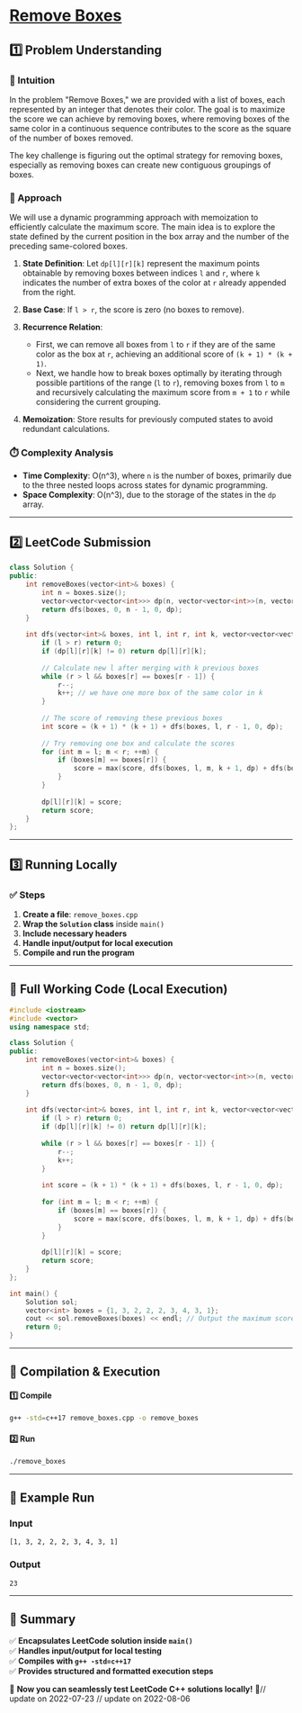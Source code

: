 # **[Remove Boxes](https://leetcode.com/problems/remove-boxes/description/)**  

## **1️⃣ Problem Understanding**  
### **📌 Intuition**  
In the problem "Remove Boxes," we are provided with a list of boxes, each represented by an integer that denotes their color. The goal is to maximize the score we can achieve by removing boxes, where removing boxes of the same color in a continuous sequence contributes to the score as the square of the number of boxes removed. 

The key challenge is figuring out the optimal strategy for removing boxes, especially as removing boxes can create new contiguous groupings of boxes.

### **🚀 Approach**  
We will use a dynamic programming approach with memoization to efficiently calculate the maximum score. The main idea is to explore the state defined by the current position in the box array and the number of the preceding same-colored boxes.

1. **State Definition**: Let `dp[l][r][k]` represent the maximum points obtainable by removing boxes between indices `l` and `r`, where `k` indicates the number of extra boxes of the color at `r` already appended from the right.

2. **Base Case**: If `l > r`, the score is zero (no boxes to remove).

3. **Recurrence Relation**:
   - First, we can remove all boxes from `l` to `r` if they are of the same color as the box at `r`, achieving an additional score of `(k + 1) * (k + 1)`.
   - Next, we handle how to break boxes optimally by iterating through possible partitions of the range (`l` to `r`), removing boxes from `l` to `m` and recursively calculating the maximum score from `m + 1` to `r` while considering the current grouping.

4. **Memoization**: Store results for previously computed states to avoid redundant calculations.

### **⏱️ Complexity Analysis**  
- **Time Complexity**: O(n^3), where `n` is the number of boxes, primarily due to the three nested loops across states for dynamic programming.
- **Space Complexity**: O(n^3), due to the storage of the states in the `dp` array.

---  

## **2️⃣ LeetCode Submission**  
```cpp
class Solution {
public:
    int removeBoxes(vector<int>& boxes) {
        int n = boxes.size();
        vector<vector<vector<int>>> dp(n, vector<vector<int>>(n, vector<int>(n, 0)));
        return dfs(boxes, 0, n - 1, 0, dp);
    }
    
    int dfs(vector<int>& boxes, int l, int r, int k, vector<vector<vector<int>>>& dp) {
        if (l > r) return 0;
        if (dp[l][r][k] != 0) return dp[l][r][k];
        
        // Calculate new l after merging with k previous boxes
        while (r > l && boxes[r] == boxes[r - 1]) {
            r--; 
            k++; // we have one more box of the same color in k
        }
        
        // The score of removing these previous boxes
        int score = (k + 1) * (k + 1) + dfs(boxes, l, r - 1, 0, dp);
        
        // Try removing one box and calculate the scores
        for (int m = l; m < r; ++m) {
            if (boxes[m] == boxes[r]) {
                score = max(score, dfs(boxes, l, m, k + 1, dp) + dfs(boxes, m + 1, r - 1, 0, dp));
            }
        }
        
        dp[l][r][k] = score;
        return score;
    }
};  
```  

---  

## **3️⃣ Running Locally**  
### **✅ Steps**  
1. **Create a file**: `remove_boxes.cpp`  
2. **Wrap the `Solution` class** inside `main()`  
3. **Include necessary headers**  
4. **Handle input/output for local execution**  
5. **Compile and run the program**  

---  

## **📝 Full Working Code (Local Execution)**  
```cpp
#include <iostream>
#include <vector>
using namespace std;

class Solution {
public:
    int removeBoxes(vector<int>& boxes) {
        int n = boxes.size();
        vector<vector<vector<int>>> dp(n, vector<vector<int>>(n, vector<int>(n, 0)));
        return dfs(boxes, 0, n - 1, 0, dp);
    }
    
    int dfs(vector<int>& boxes, int l, int r, int k, vector<vector<vector<int>>>& dp) {
        if (l > r) return 0;
        if (dp[l][r][k] != 0) return dp[l][r][k];
        
        while (r > l && boxes[r] == boxes[r - 1]) {
            r--;
            k++;
        }
        
        int score = (k + 1) * (k + 1) + dfs(boxes, l, r - 1, 0, dp);
        
        for (int m = l; m < r; ++m) {
            if (boxes[m] == boxes[r]) {
                score = max(score, dfs(boxes, l, m, k + 1, dp) + dfs(boxes, m + 1, r - 1, 0, dp));
            }
        }
        
        dp[l][r][k] = score;
        return score;
    }
};

int main() {
    Solution sol;
    vector<int> boxes = {1, 3, 2, 2, 2, 3, 4, 3, 1};
    cout << sol.removeBoxes(boxes) << endl; // Output the maximum score
    return 0;
}
```  

---  

## **🔧 Compilation & Execution**  
#### **1️⃣ Compile**  
```bash
g++ -std=c++17 remove_boxes.cpp -o remove_boxes
```  

#### **2️⃣ Run**  
```bash
./remove_boxes
```  

---  

## **🎯 Example Run**  
### **Input**  
```
[1, 3, 2, 2, 2, 3, 4, 3, 1]
```  
### **Output**  
```
23
```  

---  

## **📌 Summary**  
✅ **Encapsulates LeetCode solution inside `main()`**  
✅ **Handles input/output for local testing**  
✅ **Compiles with `g++ -std=c++17`**  
✅ **Provides structured and formatted execution steps**  

🚀 **Now you can seamlessly test LeetCode C++ solutions locally!** 🚀// update on 2022-07-23
// update on 2022-08-06
